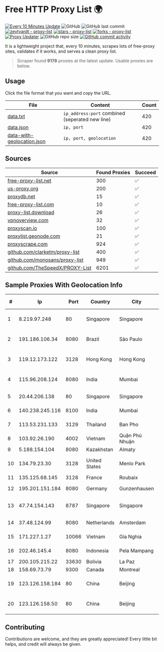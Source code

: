 
# Free HTTP Proxy List 🌍

[![Every 10 Minutes Update](https://github.com/mertguvencli/http-proxy-list/actions/workflows/main.yml/badge.svg?branch=main)](https://github.com/mertguvencli/http-proxy-list/actions/workflows/main.yml)
![GitHub](https://img.shields.io/github/license/mertguvencli/http-proxy-list)
![GitHub last commit](https://img.shields.io/github/last-commit/mertguvencli/http-proxy-list)
[![zevtyardt - proxy-list](https://img.shields.io/static/v1?label=zevtyardt&message=proxy-list&color=blue&logo=github)](https://github.com/zevtyardt/proxy-list "Go to GitHub repo")
[![stars - proxy-list](https://img.shields.io/github/stars/zevtyardt/proxy-list?style=social)](https://github.com/zevtyardt/proxy-list)
[![forks - proxy-list](https://img.shields.io/github/forks/zevtyardt/proxy-list?style=social)](https://github.com/zevtyardt/proxy-list)
[![Proxy Updater](https://github.com/zevtyardt/proxy-list/workflows/Proxy%20Updater/badge.svg)](https://github.com/zevtyardt/proxy-list/actions?query=workflow:"Proxy+Updater")
![GitHub repo size](https://img.shields.io/github/repo-size/zevtyardt/proxy-list)
[![GitHub commit activity](https://img.shields.io/github/commit-activity/m/zevtyardt/proxy-list?logo=commits)](https://github.com/zevtyardt/proxy-list/commits/main)

It is a lightweight project that, every 10 minutes, scrapes lots of free-proxy sites, validates if it works, and serves a clean proxy list.

> Scraper found **9178** proxies at the latest update. Usable proxies are below.

## Usage

Click the file format that you want and copy the URL.

|File|Content|Count|
|----|-------|-----|
|[data.txt](https://raw.githubusercontent.com/mertguvencli/http-proxy-list/main/proxy-list/data.txt)|`ip_address:port` combined (seperated new line)|420|
|[data.json](https://raw.githubusercontent.com/mertguvencli/http-proxy-list/main/proxy-list/data.json)|`ip, port`|420|
|[data-with-geolocation.json](https://raw.githubusercontent.com/mertguvencli/http-proxy-list/main/proxy-list/data-with-geolocation.json)|`ip, port, geolocation`|420|

## Sources

|Source|Found Proxies|Succeed|
|------|-------------|-------|
|[free-proxy-list.net](https://free-proxy-list.net)|300|✅|
|[us-proxy.org](https://www.us-proxy.org)|200|✅|
|[proxydb.net](http://proxydb.net)|15|✅|
|[free-proxy-list.com](https://free-proxy-list.com/?page=&port=&type%5B%5D=http&type%5B%5D=https&up_time=0&search=Search)|10|✅|
|[proxy-list.download](https://www.proxy-list.download/HTTP)|26|✅|
|[vpnoverview.com](https://vpnoverview.com/privacy/anonymous-browsing/free-proxy-servers)|32|✅|
|[proxyscan.io](https://www.proxyscan.io)|100|✅|
|[proxylist.geonode.com](https://proxylist.geonode.com/api/proxy-list?limit=300&page=1&sort_by=lastChecked&sort_type=desc&protocols=http,https)|21|✅|
|[proxyscrape.com](https://api.proxyscrape.com/v2/?request=displayproxies&protocol=http&timeout=10000&country=all&ssl=all&anonymity=all)|924|✅|
|[github.com/clarketm/proxy-list](https://raw.githubusercontent.com/clarketm/proxy-list/master/proxy-list-raw.txt)|400|✅|
|[github.com/monosans/proxy-list](https://raw.githubusercontent.com/monosans/proxy-list/main/proxies/http.txt)|949|✅|
|[github.com/TheSpeedX/PROXY-List](https://raw.githubusercontent.com/TheSpeedX/PROXY-List/master/http.txt)|6201|✅|


## Sample Proxies With Geolocation Info

|#|Ip|Port|Country|City|Internet Service Provider|
|-|--|----|-------|----|-------------------------|
|1|8.219.97.248|80|Singapore|Singapore|Alibaba (US) Technology Co., Ltd.|
|2|191.186.106.34|8080|Brazil|São Paulo|Claro NXT Telecomunicacoes Ltda|
|3|119.12.173.122|3128|Hong Kong|Hong Kong|Huawei International Pte. Ltd.|
|4|115.96.208.124|8080|India|Mumbai|Hathway IP over Cable Internet Access|
|5|20.44.206.138|80|Singapore|Singapore|Microsoft Corporation|
|6|140.238.245.116|8100|India|Mumbai|Oracle Corporation|
|7|113.53.231.133|3129|Thailand|Ban Pho|TOT Public Company Limited|
|8|103.92.26.190|4002|Vietnam|Quận Phú Nhuận|TLSOFT|
|9|5.188.154.104|8080|Kazakhstan|Almaty|NLS|
|10|134.79.23.30|3128|United States|Menlo Park|SLAC National Accelerator Laboratory|
|11|135.125.68.145|3128|France|Roubaix|OVH SAS|
|12|195.201.151.184|8080|Germany|Gunzenhausen|Hetzner Online GmbH|
|13|47.74.154.143|8787|Singapore|Singapore|Alibaba Cloud (Singapore) Private Limited|
|14|37.48.124.99|8080|Netherlands|Amsterdam|LeaseWeb Netherlands B.V.|
|15|171.227.1.27|10066|Vietnam|Gia Nghia|Viettel Corporation|
|16|202.46.145.4|8080|Indonesia|Pela Mampang|Pt Mithaharum Abadi|
|17|200.105.215.22|33630|Bolivia|La Paz|AXS Bolivia S. A.|
|18|158.69.73.79|9300|Canada|Montreal|OVH SAS|
|19|123.126.158.184|80|China|Beijing|China Unicom Beijing Province Network|
|20|123.126.158.50|80|China|Beijing|China Unicom Beijing Province Network|



## Contributing

Contributions are welcome, and they are greatly appreciated! Every
little bit helps, and credit will always be given.

